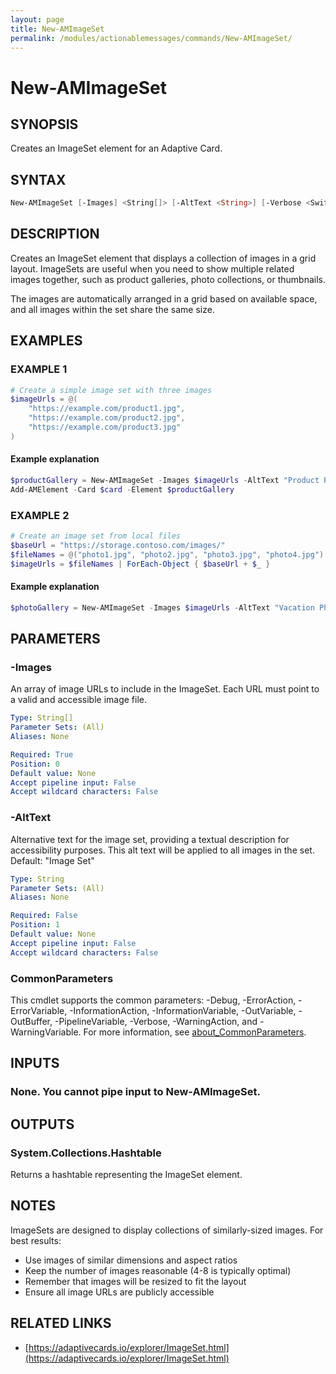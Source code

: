 ```yaml
---
layout: page
title: New-AMImageSet
permalink: /modules/actionablemessages/commands/New-AMImageSet/
---
```


# New-AMImageSet

## SYNOPSIS
Creates an ImageSet element for an Adaptive Card.

## SYNTAX

```powershell
New-AMImageSet [-Images] <String[]> [-AltText <String>] [-Verbose <SwitchParameter>] [-Debug <SwitchParameter>] [-ErrorAction <ActionPreference>] [-WarningAction <ActionPreference>] [-InformationAction <ActionPreference>] [-ProgressAction <ActionPreference>] [-ErrorVariable <String>] [-WarningVariable <String>] [-InformationVariable <String>] [-OutVariable <String>] [-OutBuffer <Int32>] [-PipelineVariable <String>] [<CommonParameters>]
```

## DESCRIPTION
Creates an ImageSet element that displays a collection of images in a grid layout.
ImageSets are useful when you need to show multiple related images together, such as
product galleries, photo collections, or thumbnails.

The images are automatically arranged in a grid based on available space, and all
images within the set share the same size.

## EXAMPLES

### EXAMPLE 1
```powershell
# Create a simple image set with three images
$imageUrls = @(
    "https://example.com/product1.jpg",
    "https://example.com/product2.jpg",
    "https://example.com/product3.jpg"
)
```

#### Example explanation
```powershell
$productGallery = New-AMImageSet -Images $imageUrls -AltText "Product Photos"
Add-AMElement -Card $card -Element $productGallery
```

### EXAMPLE 2
```powershell
# Create an image set from local files
$baseUrl = "https://storage.contoso.com/images/"
$fileNames = @("photo1.jpg", "photo2.jpg", "photo3.jpg", "photo4.jpg")
$imageUrls = $fileNames | ForEach-Object { $baseUrl + $_ }
```

#### Example explanation
```powershell
$photoGallery = New-AMImageSet -Images $imageUrls -AltText "Vacation Photos"
```
## PARAMETERS

### -Images
An array of image URLs to include in the ImageSet. Each URL must point to a valid
and accessible image file.

```yaml
Type: String[]
Parameter Sets: (All)
Aliases: None

Required: True
Position: 0
Default value: None
Accept pipeline input: False
Accept wildcard characters: False
```

### -AltText
Alternative text for the image set, providing a textual description for
accessibility purposes. This alt text will be applied to all images in the set.
Default: "Image Set"

```yaml
Type: String
Parameter Sets: (All)
Aliases: None

Required: False
Position: 1
Default value: None
Accept pipeline input: False
Accept wildcard characters: False
```

### CommonParameters
This cmdlet supports the common parameters: -Debug, -ErrorAction, -ErrorVariable, -InformationAction, -InformationVariable, -OutVariable, -OutBuffer, -PipelineVariable, -Verbose, -WarningAction, and -WarningVariable. For more information, see [about_CommonParameters](https://learn.microsoft.com/en-us/powershell/module/microsoft.powershell.core/about/about_commonparameters).

## INPUTS
### None. You cannot pipe input to New-AMImageSet.

## OUTPUTS
### System.Collections.Hashtable
Returns a hashtable representing the ImageSet element.

## NOTES
ImageSets are designed to display collections of similarly-sized images.
For best results:

- Use images of similar dimensions and aspect ratios
- Keep the number of images reasonable (4-8 is typically optimal)
- Remember that images will be resized to fit the layout
- Ensure all image URLs are publicly accessible

## RELATED LINKS
- [https://adaptivecards.io/explorer/ImageSet.html](https://adaptivecards.io/explorer/ImageSet.html)
